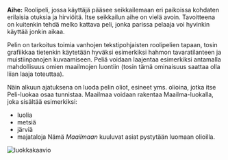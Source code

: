 ﻿**Aihe:** Roolipeli, jossa käyttäjä pääsee seikkailemaan eri paikoissa kohdaten erilaisia otuksia ja hirviöitä. Itse seikkailun aihe on
vielä avoin. Tavoitteena on kuitenkin tehdä melko kattava peli, jonka parissa pelaaja voi hyvinkin käyttää jonkin aikaa.

Pelin on tarkoitus toimia vanhojen tekstipohjaisten roolipelien tapaan, tosin grafiikkaa tietenkin käytetään hyväksi esimerkiksi hahmon
tavaratilanteen ja muistiinpanojen kuvaamiseen. Peliä voidaan laajentaa esimerkiksi antamalla mahdollisuus omien maailmojen luontiin
(tosin tämä ominaisuus saattaa olla liian laaja toteuttaa).

Näin alkuun ajatuksena on luoda pelin oliot, esineet yms. olioina, jotka itse Peli-luokaa osaa tunnistaa. Maailmaa voidaan rakentaa
Maailma-luokalla, joka sisältää esimerkiksi:
- luolia
- metsiä
- järviä
- majataloja
Nämä *Maailmaan* kuuluvat asiat pystytään luomaan olioilla.

![luokkakaavio](/luokkakaavioRooliPeli.png)
